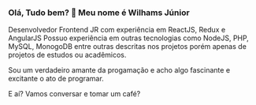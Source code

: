 ### Olá, Tudo bem? 👋 Meu nome é Wilhams Júnior 
Desenvolvedor Frontend JR com experiência em ReactJS, Redux e AngularJS
Possuo experiência em outras tecnologias como NodeJS, PHP, MySQL, MonogoDB entre outras descritas nos
projetos porém apenas de projetos de estudos ou acadêmicos.

Sou um verdadeiro amante da progamação e acho algo fascinante e excitante o ato de programar.

E aí? Vamos conversar e tomar um café?

<!--
**wilhamsJW/wilhamsJW** is a ✨ _special_ ✨ repository because its `README.md` (this file) appears on your GitHub profile.

Here are some ideas to get you started:

- 🔭 I’m currently working on ...
- 🌱 I’m currently learning ...
- 👯 I’m looking to collaborate on ...
- 🤔 I’m looking for help with ...
- 💬 Ask me about ...
- 📫 How to reach me: ...
- 😄 Pronouns: ...
- ⚡ Fun fact: ...
-->
